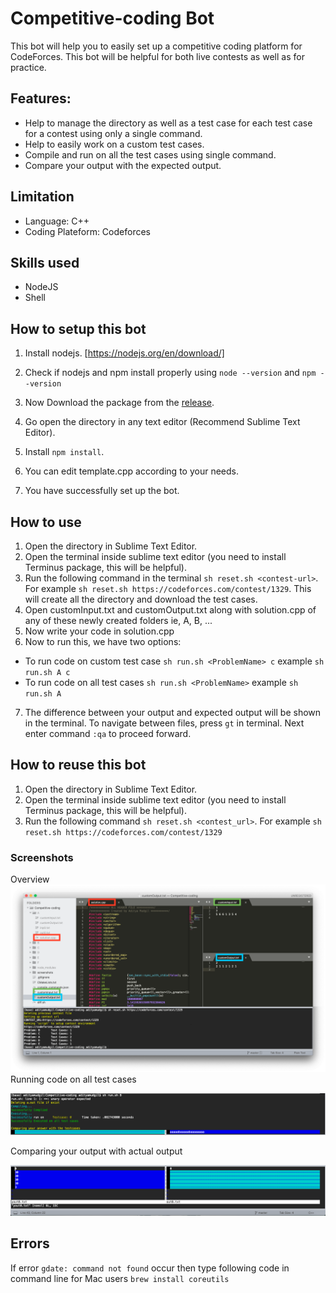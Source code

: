 # Competitive-coding Bot
This bot will help you to easily set up a competitive coding platform for CodeForces. This bot will be helpful for both live contests as well as for practice.

## Features:
- Help to manage the directory as well as a test case for each test case for a contest using only a single command.
- Help to easily work on a custom test cases.
- Compile and run on all the test cases using single command.
- Compare your output with the expected output.

## Limitation
- Language: C++
- Coding Plateform: Codeforces

## Skills used
- NodeJS
- Shell

## How to setup this bot
1. Install nodejs. [https://nodejs.org/en/download/]
2. Check if nodejs and npm install properly using `node --version` and `npm --version`

3. Now Download the package from the [release](https://github.com/adityamudgil2505/Competitive-coding/releases). 
4. Go open the directory in any text editor (Recommend Sublime Text Editor).
5. Install `npm install`.
6. You can edit template.cpp according to your needs.
7. You have successfully set up the bot.

## How to use
1. Open the directory in Sublime Text Editor.
2. Open the terminal inside sublime text editor (you need to install Terminus package, this will be helpful).
3. Run the following command in the terminal `sh reset.sh <contest-url>`. For example `sh reset.sh https://codeforces.com/contest/1329`. This will create all the directory and download the test cases.
4. Open customInput.txt and customOutput.txt along with solution.cpp of any of these newly created folders ie, A, B, ...
5. Now write your code in solution.cpp
6. Now to run this, we have two options:
- To run code on custom test case `sh run.sh <ProblemName> c` example `sh run.sh A c`
- To run code on all test cases `sh run.sh <ProblemName>` example `sh run.sh A`
7. The difference between your output and expected output will be shown in the terminal. To navigate between files, press `gt` in terminal. Next enter command `:qa` to proceed forward.


## How to reuse this bot
1. Open the directory in Sublime Text Editor.
2. Open the terminal inside sublime text editor (you need to install Terminus package, this will be helpful).
3. Run the following command `sh reset.sh <contest_url>`. For example `sh reset.sh https://codeforces.com/contest/1329`

### Screenshots
Overview
![alt Overview](/screenshots/Overview.png)
Running code on all test cases


![alt Running code on test cases](/screenshots/Execution.png)



Comparing your output with actual output

![alt Comparing output](/screenshots/Comparing.png)

## Errors
If error `gdate: command not found` occur then type following code in command line
for Mac users `brew install coreutils` 